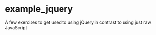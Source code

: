# example_jquery
A few exercises to get used to using jQuery in contrast to using just raw JavaScript
